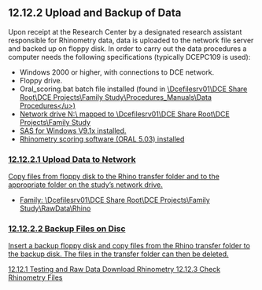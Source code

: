 ## 12.12.2 Upload and Backup of Data

Upon receipt at the Research Center by a designated research assistant responsible for Rhinometry data, data is uploaded to the network file server and backed up on floppy disk.  In order to carry out the data procedures a computer needs the following specifications (typically DCEPC109 is used):

* Windows 2000 or higher, with connections to DCE network.
* Floppy drive.
* Oral_scoring.bat batch file installed (found in <u>\\Dcefilesrv01\DCE Share Root\DCE Projects\Family Study\Procedures_Manuals\Data Procedures\</u>)
* Network drive N:\ mapped to <u>\\Dcefilesrv01\DCE Share Root\DCE Projects\Family Study</u>
* SAS for Windows V9.1x installed.
* Rhinometry scoring software (ORAL 5.03) installed

### 12.12.2.1 Upload Data to Network

Copy files from floppy disk to the Rhino transfer folder and to the appropriate folder on the study’s network drive.

* Family:  <u>\\Dcefilesrv01\DCE Share Root\DCE Projects\Family Study\RawData\Rhino</u>

### 12.12.2.2 Backup Files on Disc

Insert a backup floppy disk and copy files from the Rhino transfer folder to the backup disk. The files in the transfer folder can then be deleted.


<div class="center">
<div class="btn-group">
  <a href=":pages_path:/manuals/rhinometry/12-12-01-testing-raw-data-dl.md" class="btn btn-default">
    <span class="glyphicon glyphicon-chevron-left"></span>
    12.12.1 Testing and Raw Data Download
  </a>

  <a href=":pages_path:/manuals/rhinometry" class="btn btn-default">
    <span class="glyphicon glyphicon-chevron-up"></span>
    Rhinometry
  </a>

  <a href=":pages_path:/manuals/rhinometry/12-12-03-check-rhino-files.md" class="btn btn-success">
    12.12.3 Check Rhinometry Files
    <span class="glyphicon glyphicon-chevron-right"></span>
  </a>
</div>
</div>
